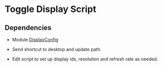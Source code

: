 # Toggle Display Script

## Dependencies

- Module [DisplayConfig](https://www.powershellgallery.com/packages/DisplayConfig/1.0.4)

- Send shortcut to desktop and update path.
- Edit script to set up display ids, resolution and refresh rate as needed.
